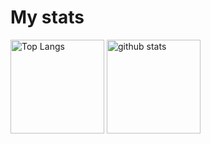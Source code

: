 <!-- ### Hi there 👋 -->

<!--
**tan-iC/tan-iC** is a ✨ _special_ ✨ repository because its `README.md` (this file) appears on your GitHub profile.

Here are some ideas to get you started:

- 🔭 I’m currently working on ...
- 🌱 I’m currently learning ...
- 👯 I’m looking to collaborate on ...
- 🤔 I’m looking for help with ...
- 💬 Ask me about ...
- 📫 How to reach me: ...
- 😄 Pronouns: ...
- ⚡ Fun fact: ...
-->
# My stats

<!-- [![Anurag's GitHub stats](https://github-readme-stats.vercel.app/api?username=tan-iC)](https://github.com/anuraghazra/github-readme-stats) -->

<!-- [![Top Langs](https://github-readme-stats.vercel.app/api/top-langs/?username=tan-iC)](https://github.com/anuraghazra/github-readme-stats) -->
<!-- [![Top Langs](https://github-readme-stats.vercel.app/api/top-langs/?username=tan-iC&layout=compact)](https://github.com/anuraghazra/github-readme-stats) -->
<p align="left">
  <img alt="Top Langs" height="150px" src="https://github-readme-stats.vercel.app/api/top-langs/?username=tan-iC&layout=compact&show_icons=true&theme=onedark" />
  <img alt="github stats" height="150px" src="https://github-readme-stats.vercel.app/api?username=tan-iC&theme=onedark&show_icons=ture" />
</p>
